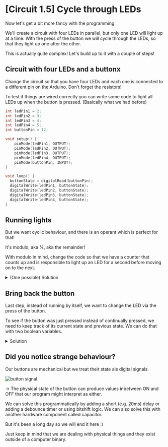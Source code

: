 # [Circuit 1.5] Cycle through LEDs

Now let's get a bit more fancy with the programming.

We'll create a circuit with four LEDs in parallel, but only one LED will light up at a time. With the press of the button we will cycle through the LEDs, so that they light up one after the other.

This is actually quite complex! Let's build up to it with a couple of steps!

## Circuit with four LEDs and a buttonx

Change the circuit so that you have four LEDs and each one is connected to a different pin on the Arduino. Don't forget the resistors!

To test if things are wired correctly you can write some code to light all LEDs up when the button is pressed. (Basically what we had before)

``` c
int ledPin1 = 2;
int ledPin2 = 3;
int ledPin3 = 4;
int ledPin4 = 5;
int buttonPin = 12;

void setup() {
    pinMode(ledPin1, OUTPUT);
    pinMode(ledPin2, OUTPUT);
    pinMode(ledPin3, OUTPUT);
    pinMode(ledPin4, OUTPUT);
    pinMode(buttonPin, INPUT);
}

void loop() {
  buttonState = digitalRead(buttonPin);
  digitalWrite(ledPin1, buttonState);
  digitalWrite(ledPin2, buttonState);
  digitalWrite(ledPin3, buttonState);
  digitalWrite(ledPin4, buttonState);
}
```

## Running lights

But we want cyclic behaviour, and there is an operant which is perfect for that!

It's modulo, aka %, aka the remainder!

With modulo in mind, change the code so that we have a counter that counts up and is responsible to light up an LED for a second before moving on to the next.

<details>
<summary>(One possible) Solution</summary>

``` c
int ledPin1 = 2;
int ledPin2 = 3;
int ledPin3 = 4;
int ledPin4 = 5;
// int buttonPin = 12;
int counter = 0;

void setup() {
    pinMode(ledPin1, OUTPUT);
    pinMode(ledPin2, OUTPUT);
    pinMode(ledPin3, OUTPUT);
    pinMode(ledPin4, OUTPUT);
    //pinMode(buttonPin, INPUT);
}

void loop() {
  // buttonState = digitalRead(buttonPin);
  digitalWrite(ledPin1, LOW);
  digitalWrite(ledPin2, LOW);
  digitalWrite(ledPin3, LOW);
  digitalWrite(ledPin4, LOW);

  counter = (counter + 1) % 4;
  digitalWrite(counter+1, HIGH);

  delay(1000);
}
```
</details>

## Bring back the button

Last step, instead of running by itself, we want to change the LED via the press of the button.

To see if the button was just pressed instead of continually pressed, we need to keep track of its current state and previous state. We can do that with two boolean variables.

<details>
<summary>Solution</summary>


``` c
int ledPin1 = 2;
int ledPin2 = 3;
int ledPin3 = 4;
int ledPin4 = 5;
int buttonPin = 12;
int counter = 0;

bool buttonState = false;
bool lastButtonState = false;

void setup() {
    pinMode(ledPin1, OUTPUT);
    pinMode(ledPin2, OUTPUT);
    pinMode(ledPin3, OUTPUT);
    pinMode(ledPin4, OUTPUT);
    pinMode(buttonPin, INPUT);
}

void loop() {
  buttonState = digitalRead(buttonPin);

  digitalWrite(ledPin1, LOW);
  digitalWrite(ledPin2, LOW);
  digitalWrite(ledPin3, LOW);
  digitalWrite(ledPin4, LOW);

  if(buttonState && !lastButtonState) {
    counter = (counter+1)%4;
  }
  digitalWrite(counter+1, HIGH);

  lastButtonState = buttonState;
  delay(1000);
}
```

</details>

## Did you notice strange behaviour?

Our buttons are mechanical but we treat their state als digital signals.

![button signal](/assets/button-signal.png)

-> The physical state of the button can produce values inbetween ON and OFF that our program might interpret as either.

We can solve this programmatically by adding a short (e.g. 20ms) delay or adding a debounce timer or using bitshift logic. We can also solve this with another hardware component called capacitor.

But it's been a long day so we will end it here :)

Just keep in mind that we are dealing with physical things and they exist outside of a computer binary.
